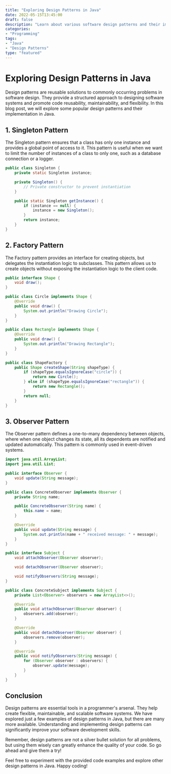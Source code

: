 ```yaml
---
title: "Exploring Design Patterns in Java"
date: 2022-05-15T13:45:00
draft: false
description: "Learn about various software design patterns and their implementation in Java."
categories:
- "Programming"
tags:
- "Java"
- "Design Patterns"
type: "featured"
---
```


# Exploring Design Patterns in Java

Design patterns are reusable solutions to commonly occurring problems in software design. They provide a structured approach to designing software systems and promote code reusability, maintainability, and flexibility. In this blog post, we will explore some popular design patterns and their implementation in Java.

## 1. Singleton Pattern

The Singleton pattern ensures that a class has only one instance and provides a global point of access to it. This pattern is useful when we want to limit the number of instances of a class to only one, such as a database connection or a logger.

```java
public class Singleton {
    private static Singleton instance;

    private Singleton() {
        // Private constructor to prevent instantiation
    }

    public static Singleton getInstance() {
        if (instance == null) {
            instance = new Singleton();
        }
        return instance;
    }
}
```

## 2. Factory Pattern

The Factory pattern provides an interface for creating objects, but delegates the instantiation logic to subclasses. This pattern allows us to create objects without exposing the instantiation logic to the client code.

```java
public interface Shape {
    void draw();
}

public class Circle implements Shape {
    @Override
    public void draw() {
        System.out.println("Drawing Circle");
    }
}

public class Rectangle implements Shape {
    @Override
    public void draw() {
        System.out.println("Drawing Rectangle");
    }
}

public class ShapeFactory {
    public Shape createShape(String shapeType) {
        if (shapeType.equalsIgnoreCase("circle")) {
            return new Circle();
        } else if (shapeType.equalsIgnoreCase("rectangle")) {
            return new Rectangle();
        }
        return null;
    }
}
```

## 3. Observer Pattern

The Observer pattern defines a one-to-many dependency between objects, where when one object changes its state, all its dependents are notified and updated automatically. This pattern is commonly used in event-driven systems.

```java
import java.util.ArrayList;
import java.util.List;

public interface Observer {
    void update(String message);
}

public class ConcreteObserver implements Observer {
    private String name;

    public ConcreteObserver(String name) {
        this.name = name;
    }

    @Override
    public void update(String message) {
        System.out.println(name + " received message: " + message);
    }
}

public interface Subject {
    void attachObserver(Observer observer);

    void detachObserver(Observer observer);

    void notifyObservers(String message);
}

public class ConcreteSubject implements Subject {
    private List<Observer> observers = new ArrayList<>();

    @Override
    public void attachObserver(Observer observer) {
        observers.add(observer);
    }

    @Override
    public void detachObserver(Observer observer) {
        observers.remove(observer);
    }

    @Override
    public void notifyObservers(String message) {
        for (Observer observer : observers) {
            observer.update(message);
        }
    }
}
```

## Conclusion

Design patterns are essential tools in a programmer's arsenal. They help create flexible, maintainable, and scalable software systems. We have explored just a few examples of design patterns in Java, but there are many more available. Understanding and implementing design patterns can significantly improve your software development skills.

Remember, design patterns are not a silver bullet solution for all problems, but using them wisely can greatly enhance the quality of your code. So go ahead and give them a try!

Feel free to experiment with the provided code examples and explore other design patterns in Java. Happy coding!


